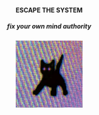 <center>
<h4>ESCAPE THE SYSTEM</h4>
<h5>fix your own mind authority</h5>
<p align="center">
<img src="https://raw.githubusercontent.com/9aylas/9aylas/main/kitty.jpg" alt="Girl in a jacket" width="150" height="150"></p>
  </center>
<!--
*hidden_message* 
-->
